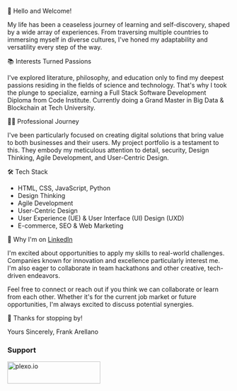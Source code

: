 👋 Hello and Welcome!

My life has been a ceaseless journey of learning and self-discovery, shaped by a wide array of experiences. From traversing multiple countries to immersing myself in diverse cultures, I've honed my adaptability and versatility every step of the way.

📚 Interests Turned Passions

I've explored literature, philosophy, and education only to find my deepest passions residing in the fields of science and technology. That's why I took the plunge to specialize, earning a Full Stack Software Development Diploma from Code Institute. Currently doing a Grand Master in Big Data & Blockchain at Tech University.

👨‍💻 Professional Journey

I've been particularly focused on creating digital solutions that bring value to both businesses and their users. My project portfolio is a testament to this. They embody my meticulous attention to detail, security, Design Thinking, Agile Development, and User-Centric Design.

🛠 Tech Stack

- HTML, CSS, JavaScript, Python
- Design Thinking
- Agile Development
- User-Centric Design
- User Experience (UE) & User Interface (UI) Design (UXD)
- E-commerce, SEO & Web Marketing

🌱 Why I'm on [LinkedIn](https://www.linkedin.com/in/arellanofrank/)

I'm excited about opportunities to apply my skills to real-world challenges. Companies known for innovation and excellence particularly interest me. I'm also eager to collaborate in team hackathons and other creative, tech-driven endeavors.

Feel free to connect or reach out if you think we can collaborate or learn from each other. Whether it's for the current job market or future opportunities, I'm always excited to discuss potential synergies.

🙏 Thanks for stopping by!

Yours Sincerely, 
Frank Arellano

<h3 align="left">Support</h3>
<p><a href="https://www.buymeacoffee.com/plexo.io" rel="noopener noreferrer" target="_blank"> <img align="left" src="https://cdn.buymeacoffee.com/buttons/v2/default-yellow.png" height="50" width="210" alt="plexo.io" /></a></p>
